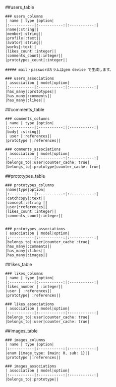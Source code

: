 ##users_table

	### users_columns
	| name | type |option|
	|:-----------|:-----------:|:-----------:|
	|name|:string||
	|member|:string||
	|profile|:text||
	|avator|:string||
	|works|:text||
	|likes_count|:integer||
	|comments_count|:integer||
	|prototypes_count|:integer||

	##### mail・passwordカラムはgem devise で生成します。

	### users_associations
	| association | model|option|
	|:-----------|:-----------:|:-----------:|
	|has_many|:prototypes||
	|has_many|:comments||
	|has_many|:likes||

##comments_table

	### comments_columns
	| name | type |option|
	|:-----------|:-----------:|:-----------:|
	|body| :string||
	| user |:references||
	|prototype |:references||

	### comments_associations
	| association | model|option|
	|:-----------|:-----------:|:-----------:|
	|belongs_to|:user|counter_cache: true|
	|belongs_to|:prototype|counter_cache: true|


##prototypes_table

	### prototypes_columns
	|name|type|option|
	|:-----------|:-----------:|:-----------:|
	|catchcopy|:text||
	|concept|:string ||
	|user|:references||
	|likes_count|:integer||
	|comments_count|:integer||


	### prototypes_associations
	| association | model|option|
	|:-----------|:-----------:|:-----------:|
	|belongs_to|:user|counter_cache :true|
	|has_many|:comments||
	|has_many|:likes||
	|has_many|:images||


##likes_table

	### likes_columns
	| name | type |option|
	|:-----------|:-----------:|:-----------:|
	|likes_number | :integer||
	|user | :references||
	|prototype| :references||

	### likes_associations
	| association | model|option|
	|:-----------|:-----------:|:-----------:|
	|belongs_to|:user|counter_cache: true|
	|belongs_to|:user|counter_cache: true|

##images_table

	### images_columns
	| name | type |option|
	|:-----------|:-----------:|:-----------:|
	|enum |image_type: {main: 0, sub: 1}||
	|prototype |:references||

	### images_associations
	| association | model|option|
	|:-----------|:-----------:|:-----------:|
	|belongs_to|:prototype||







